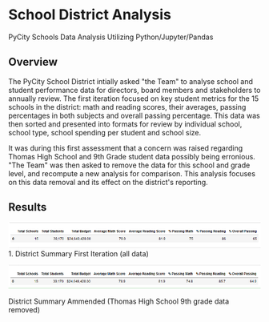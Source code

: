 # School District Analysis
PyCity Schools Data Analysis Utilizing Python/Jupyter/Pandas

## Overview

The PyCity School District intially asked "the Team" to analyse school and student performance data for directors, board members and stakeholders to annually review. The
first iteration focused on key student metrics for the 15 schools in the district: math and reading scores, their averages, passing percentages in both subjects and
overall passing percentage. This data was then sorted and presented into formats for review by individual school, school type, school spending per student and school
size.

It was during this first assessment that a concern was raised regarding Thomas High School and 9th Grade student data possibly being erronious. "The Team" was then 
asked to remove the data for this school and grade level, and recompute a new analysis for comparison. This analysis focuses on this data removal and its effect on
the district's reporting.

## Results

![District Summary First Iteration (all data)](/Resources/figure03.png) 1. District Summary First Iteration (all data)

![Figure 02](/Resources/figure04.png)

District Summary Ammended (Thomas High School 9th grade data removed)
